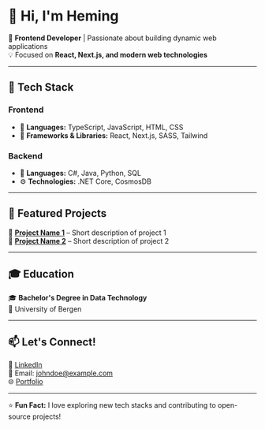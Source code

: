 # 👋 Hi, I'm Heming

🚀 **Frontend Developer** | Passionate about building dynamic web applications  
💡 Focused on **React, Next.js, and modern web technologies**  

---

## 🔧 Tech Stack  

### **Frontend**  
- 🚀 **Languages:** TypeScript, JavaScript, HTML, CSS  
- 🎨 **Frameworks & Libraries:** React, Next.js, SASS, Tailwind  

### **Backend**  
- 💾 **Languages:** C#, Java, Python, SQL  
- ⚙️ **Technologies:** .NET Core, CosmosDB  

---

## 📌 Featured Projects  

🔹 [**Project Name 1**](https://github.com/hemingus/syntax-sprout) – Short description of project 1  
🔹 [**Project Name 2**](https://github.com/hemingus/focus-director) – Short description of project 2  

---

## 🎓 Education  
🎓 **Bachelor's Degree in Data Technology**  
📍 University of Bergen  

---

## 📫 Let's Connect!  
🔗 [LinkedIn](https://linkedin.com/in/yourusername)  
📧 Email: johndoe@example.com  
🌐 [Portfolio](https://heminghanevik.link)  

---

⭐ **Fun Fact:** I love exploring new tech stacks and contributing to open-source projects!
